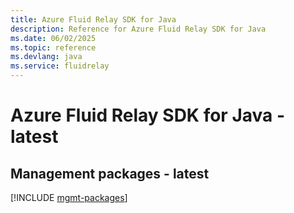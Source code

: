 ```yaml
---
title: Azure Fluid Relay SDK for Java
description: Reference for Azure Fluid Relay SDK for Java
ms.date: 06/02/2025
ms.topic: reference
ms.devlang: java
ms.service: fluidrelay
---
```

# Azure Fluid Relay SDK for Java - latest

## Management packages - latest
[!INCLUDE [mgmt-packages](fluid-relay-mgmt-index.md)]
